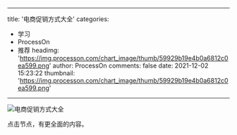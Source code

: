 
---
title: '电商促销方式大全'
categories: 
 - 学习
 - ProcessOn
 - 推荐
headimg: 'https://img.processon.com/chart_image/thumb/59929b19e4b0a6812c0ea599.png'
author: ProcessOn
comments: false
date: 2021-12-02 15:23:22
thumbnail: 'https://img.processon.com/chart_image/thumb/59929b19e4b0a6812c0ea599.png'
---

<div>   
<img class="thumb" alt="电商促销方式大全" src="https://img.processon.com/chart_image/thumb/59929b19e4b0a6812c0ea599.png" referrerpolicy="no-referrer">
<p>点击节点，有更全面的内容。</p>  
</div>
            